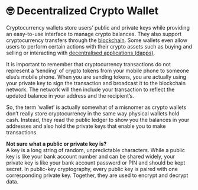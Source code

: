 # 🤓 Decentralized Crypto Wallet

Cryptocurrency wallets store users’ public and private keys while providing an easy-to-use interface to manage crypto balances. They also support cryptocurrency transfers through the [blockchain](https://crypto.com/university/what-is-blockchain-consensus?utm\_source=crypto.com+university\&utm\_medium=referral\&utm\_campaign=what+is+a+crypto+wallet\&utm\_content=blockchain). Some wallets even allow users to perform certain actions with their crypto assets such as buying and selling or interacting with [decentralised applications (](https://crypto.com/university/decentralised-finance-defi-intro?utm\_source=crypto.com+university\&utm\_medium=referral\&utm\_campaign=what+is+a+crypto+wallet\&utm\_content=decentralised+applications+%28dapps%29)[d](https://crypto.com/university/decentralised-finance-defi-intro?utm\_source=crypto.com+university\&utm\_medium=referral\&utm\_campaign=what+is+a+crypto+wallet\&utm\_content=decentralised+applications+%28dapps%29)[a](https://crypto.com/university/decentralised-finance-defi-intro?utm\_source=crypto.com+university\&utm\_medium=referral\&utm\_campaign=what+is+a+crypto+wallet\&utm\_content=decentralised+applications+%28dapps%29)[pps)](https://crypto.com/university/decentralised-finance-defi-intro?utm\_source=crypto.com+university\&utm\_medium=referral\&utm\_campaign=what+is+a+crypto+wallet\&utm\_content=decentralised+applications+%28dapps%29).

It is important to remember that cryptocurrency transactions do not represent a ‘sending’ of crypto tokens from your mobile phone to someone else’s mobile phone. When you are sending tokens, you are actually using your private key to sign the transaction and broadcast it to the blockchain network. The network will then include your transaction to reflect the updated balance in your address and the recipient’s.

So, the term ‘wallet’ is actually somewhat of a misnomer as crypto wallets don’t really store cryptocurrency in the same way physical wallets hold cash. Instead, they read the public ledger to show you the balances in your addresses and also hold the private keys that enable you to make transactions.

**Not sure what a public or private key is?** \
A key is a long string of random, unpredictable characters. While a public key is like your bank account number and can be shared widely, your private key is like your bank account password or PIN and should be kept secret. In public-key cryptography, every public key is paired with one corresponding private key. Together, they are used to encrypt and decrypt data.
